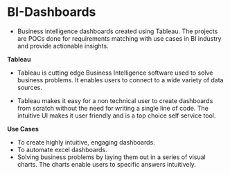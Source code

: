 # BI-Dashboards
- Business intelligence dashboards created using Tableau. The projects are POCs done for requirements matching with use cases in BI industry and provide actionable insights.

**Tableau**

- Tableau is cutting edge Business Intelligence software used to solve business problems. It enables users to connect to a wide variety of data sources.

- Tableau makes it easy for a non technical user to create dashboards from scratch without the need for writing a single line of code. The intuitive UI makes it user friendly and is a top choice self service tool.

**Use Cases**

- To create highly intuitive, engaging dashboards.
- To automate excel dashboards.
- Solving  business problems by laying them out in a series of visual charts. The charts enable users to specific answers intuitively.
